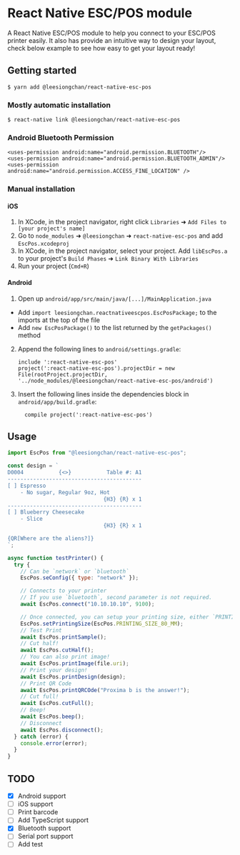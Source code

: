 # React Native ESC/POS module

A React Native ESC/POS module to help you connect to your ESC/POS printer easily.
It also has provide an intuitive way to design your layout, check below example to see how easy to get your layout ready!

## Getting started

`$ yarn add @leesiongchan/react-native-esc-pos`

### Mostly automatic installation

`$ react-native link @leesiongchan/react-native-esc-pos`

### Android Bluetooth Permission

```
<uses-permission android:name="android.permission.BLUETOOTH"/>
<uses-permission android:name="android.permission.BLUETOOTH_ADMIN"/>
<uses-permission android:name="android.permission.ACCESS_FINE_LOCATION" />
```

### Manual installation

#### iOS

1. In XCode, in the project navigator, right click `Libraries` ➜ `Add Files to [your project's name]`
2. Go to `node_modules` ➜ `@leesiongchan` ➜ `react-native-esc-pos` and add `EscPos.xcodeproj`
3. In XCode, in the project navigator, select your project. Add `libEscPos.a` to your project's `Build Phases` ➜ `Link Binary With Libraries`
4. Run your project (`Cmd+R`)

#### Android

1. Open up `android/app/src/main/java/[...]/MainApplication.java`

- Add `import leesiongchan.reactnativeescpos.EscPosPackage;` to the imports at the top of the file
- Add `new EscPosPackage()` to the list returned by the `getPackages()` method

2. Append the following lines to `android/settings.gradle`:
   ```
   include ':react-native-esc-pos'
   project(':react-native-esc-pos').projectDir = new File(rootProject.projectDir, 	'../node_modules/@leesiongchan/react-native-esc-pos/android')
   ```
3. Insert the following lines inside the dependencies block in `android/app/build.gradle`:
   ```
     compile project(':react-native-esc-pos')
   ```

## Usage

```javascript
import EscPos from "@leesiongchan/react-native-esc-pos";

const design = `
D0004           {<>}           Table #: A1
------------------------------------------
[ ] Espresso
    - No sugar, Regular 9oz, Hot
                              {H3} {R} x 1
------------------------------------------
[ ] Blueberry Cheesecake
    - Slice
                              {H3} {R} x 1

{QR[Where are the aliens?]}
`;

async function testPrinter() {
  try {
    // Can be `network` or `bluetooth`
    EscPos.seConfig({ type: "network" });

    // Connects to your printer
    // If you use `bluetooth`, second parameter is not required.
    await EscPos.connect("10.10.10.10", 9100);

    // Once connected, you can setup your printing size, either `PRINTING_SIZE_58_MM` or `PRINTING_SIZE_80_MM`
    EscPos.setPrintingSize(EscPos.PRINTING_SIZE_80_MM);
    // Test Print
    await EscPos.printSample();
    // Cut half!
    await EscPos.cutHalf();
    // You can also print image!
    await EscPos.printImage(file.uri);
    // Print your design!
    await EscPos.printDesign(design);
    // Print QR Code
    await EscPos.printQRCOde("Proxima b is the answer!");
    // Cut full!
    await EscPos.cutFull();
    // Beep!
    await EscPos.beep();
    // Disconnect
    await EscPos.disconnect();
  } catch (error) {
    console.error(error);
  }
}
```

## TODO

- [x] Android support
- [ ] iOS support
- [ ] Print barcode
- [ ] Add TypeScript support
- [x] Bluetooth support
- [ ] Serial port support
- [ ] Add test

